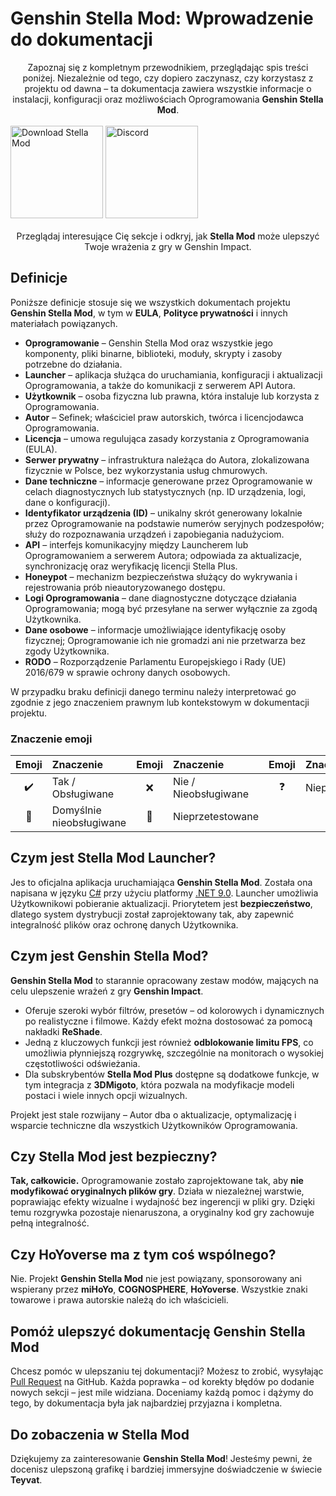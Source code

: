 [//]: # (Title: Genshin Stella Mod: Instalacja, funkcje i kompletny przewodnik)
[//]: # (Description: Dowiedz się, jak zainstalować i korzystać z Genshin Stella Mod, aby ulepszyć swoje doświadczenie w Genshin Impact. Poznaj funkcje takie jak ReShade, odblokowanie FPS oraz 3DMigoto – wszystko z zachowaniem pełnego bezpieczeństwa gry.)
[//]: # (Tags: Genshin Stella Mod, Instalacja Stella Mod, Mody Genshin Impact, ReShade Genshin Impact, Odblokowanie FPS, 3DMigoto, Stella Mod bezpieczeństwo, Funkcje Stella Mod, Dokumentacja użytkownika, Stella Mod Plus)
[//]: # (Canonical: /genshin-stella-mod/docs?page=introduction)
[//]: # (Contributors: Sefinek)

# Genshin Stella Mod: Wprowadzenie do dokumentacji
<div align="center">
    Zapoznaj się z kompletnym przewodnikiem, przeglądając spis treści poniżej.
    Niezależnie od tego, czy dopiero zaczynasz, czy korzystasz z projektu od dawna – ta dokumentacja zawiera wszystkie informacje o instalacji, konfiguracji oraz możliwościach Oprogramowania <b>Genshin Stella Mod</b>.
</div>
<br>

<div class="mafumafu-container">
    <div class="bottom-image">
        <a href="https://sefinek.net/genshin-stella-mod?download=true&referrer=introduction"><img src="https://sefinek.net/images/stella/mafumafu/download.png" alt="Download Stella Mod" height="148"></a>
        <a href="https://discord.com/invite/k2wfGRq4dT" target="_blank"><img src="https://sefinek.net/images/stella/mafumafu/discord.png" alt="Discord" height="148"></a>
    </div>
</div>
<br>

<div align="center">
    Przeglądaj interesujące Cię sekcje i odkryj, jak <b>Stella Mod</b> może ulepszyć Twoje wrażenia z gry w Genshin Impact.
</div>

## Definicje <!-- {#definitions} -->
Poniższe definicje stosuje się we wszystkich dokumentach projektu **Genshin Stella Mod**, w tym w **EULA**, **Polityce prywatności** i innych materiałach powiązanych.

- **Oprogramowanie** – Genshin Stella Mod oraz wszystkie jego komponenty, pliki binarne, biblioteki, moduły, skrypty i zasoby potrzebne do działania.
- **Launcher** – aplikacja służąca do uruchamiania, konfiguracji i aktualizacji Oprogramowania, a także do komunikacji z serwerem API Autora.
- **Użytkownik** – osoba fizyczna lub prawna, która instaluje lub korzysta z Oprogramowania.
- **Autor** – Sefinek; właściciel praw autorskich, twórca i licencjodawca Oprogramowania.
- **Licencja** – umowa regulująca zasady korzystania z Oprogramowania (EULA).
- **Serwer prywatny** – infrastruktura należąca do Autora, zlokalizowana fizycznie w Polsce, bez wykorzystania usług chmurowych.
- **Dane techniczne** – informacje generowane przez Oprogramowanie w celach diagnostycznych lub statystycznych (np. ID urządzenia, logi, dane o konfiguracji).
- **Identyfikator urządzenia (ID)** – unikalny skrót generowany lokalnie przez Oprogramowanie na podstawie numerów seryjnych podzespołów; służy do rozpoznawania urządzeń i zapobiegania nadużyciom.
- **API** – interfejs komunikacyjny między Launcherem lub Oprogramowaniem a serwerem Autora; odpowiada za aktualizacje, synchronizację oraz weryfikację licencji Stella Plus.
- **Honeypot** – mechanizm bezpieczeństwa służący do wykrywania i rejestrowania prób nieautoryzowanego dostępu.
- **Logi Oprogramowania** – dane diagnostyczne dotyczące działania Oprogramowania; mogą być przesyłane na serwer wyłącznie za zgodą Użytkownika.
- **Dane osobowe** – informacje umożliwiające identyfikację osoby fizycznej; Oprogramowanie ich nie gromadzi ani nie przetwarza bez zgody Użytkownika.
- **RODO** – Rozporządzenie Parlamentu Europejskiego i Rady (UE) 2016/679 w sprawie ochrony danych osobowych.

W przypadku braku definicji danego terminu należy interpretować go zgodnie z jego znaczeniem prawnym lub kontekstowym w dokumentacji projektu.


### Znaczenie emoji <!-- {#emoji-legend} -->
| Emoji                         | <div align="left">Znaczenie</div> | Emoji                        | <div align="left">Znaczenie</div> | Emoji                       | <div align="left">Znaczenie</div> |
|-------------------------------|-----------------------------------|:-----------------------------|:----------------------------------|:----------------------------|:----------------------------------|
| <div align="center">✔️</div>  | Tak / Obsługiwane                 | <div align="center">❌️</div> | Nie / Nieobsługiwane              | <div align="center">❓</div> | Niepewne                          |
| <div align="center">🎯️</div> | Domyślnie nieobsługiwane          | <div align="center">🤔</div> | Nieprzetestowane                  |                             |                                   |



## Czym jest Stella Mod Launcher? <!-- {#what-is-sml} -->
Jes to oficjalna aplikacja uruchamiająca **Genshin Stella Mod**.
Została ona napisana w języku [C#](https://learn.microsoft.com/dotnet/csharp) przy użyciu platformy [.NET 9.0](https://dotnet.microsoft.com/en-us/download/dotnet/9.0).
Launcher umożliwia Użytkownikowi pobieranie aktualizacji.
Priorytetem jest **bezpieczeństwo**, dlatego system dystrybucji został zaprojektowany tak, aby zapewnić integralność plików oraz ochronę danych Użytkownika.


## Czym jest Genshin Stella Mod? <!-- {#what-is-gsm} -->
**Genshin Stella Mod** to starannie opracowany zestaw modów, mających na celu ulepszenie wrażeń z gry **Genshin Impact**.
- Oferuje szeroki wybór filtrów, presetów – od kolorowych i dynamicznych po realistyczne i filmowe. Każdy efekt można dostosować za pomocą nakładki **ReShade**.
- Jedną z kluczowych funkcji jest również **odblokowanie limitu FPS**, co umożliwia płynniejszą rozgrywkę, szczególnie na monitorach o wysokiej częstotliwości odświeżania.
- Dla subskrybentów **Stella Mod Plus** dostępne są dodatkowe funkcje, w tym integracja z **3DMigoto**, która pozwala na modyfikacje modeli postaci i wiele innych opcji wizualnych.

Projekt jest stale rozwijany – Autor dba o aktualizacje, optymalizację i wsparcie techniczne dla wszystkich Użytkowników Oprogramowania.


## Czy Stella Mod jest bezpieczny? <!-- {#is-it-safe} -->
**Tak, całkowicie.**
Oprogramowanie zostało zaprojektowane tak, aby **nie modyfikować oryginalnych plików gry**. Działa w niezależnej warstwie, poprawiając efekty wizualne i wydajność bez ingerencji w pliki gry.
Dzięki temu rozgrywka pozostaje nienaruszona, a oryginalny kod gry zachowuje pełną integralność.


## Czy HoYoverse ma z tym coś wspólnego? <!-- {#hoyoverse-affiliation} -->
Nie. Projekt **Genshin Stella Mod** nie jest powiązany, sponsorowany ani wspierany przez **miHoYo**, **COGNOSPHERE**, **HoYoverse**.
Wszystkie znaki towarowe i prawa autorskie należą do ich właścicieli.


## Pomóż ulepszyć dokumentację Genshin Stella Mod <!-- {#contributing} -->
Chcesz pomóc w ulepszaniu tej dokumentacji? Możesz to zrobić, wysyłając [Pull Request](https://github.com/sefinek/Stella-Mod-Documentation/pulls) na GitHub.
Każda poprawka – od korekty błędów po dodanie nowych sekcji – jest mile widziana. Doceniamy każdą pomoc i dążymy do tego, by dokumentacja była jak najbardziej przyjazna i kompletna.


## Do zobaczenia w Stella Mod <!-- {#closing-note} -->
Dziękujemy za zainteresowanie **Genshin Stella Mod**! Jesteśmy pewni, że docenisz ulepszoną grafikę i bardziej immersyjne doświadczenie w świecie **Teyvat**.
